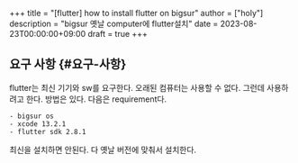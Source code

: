 +++
title = "[flutter] how to install flutter on bigsur"
author = ["holy"]
description = "bigsur 옛날 computer에 flutter설치"
date = 2023-08-23T00:00:00+09:00
draft = true
+++

## 요구 사항 {#요구-사항}

flutter는 최신 기기와 sw를 요구한다. 오래된 컴퓨터는 사용할 수
없다. 그런데 사용하려고 한다. 방법은 있다. 다음은 requirement다.

```text
- bigsur os
- xcode 13.2.1
- flutter sdk 2.8.1
```

최신을 설치하면 안된다. 다 옛날 버전에 맞춰서 설치한다.

